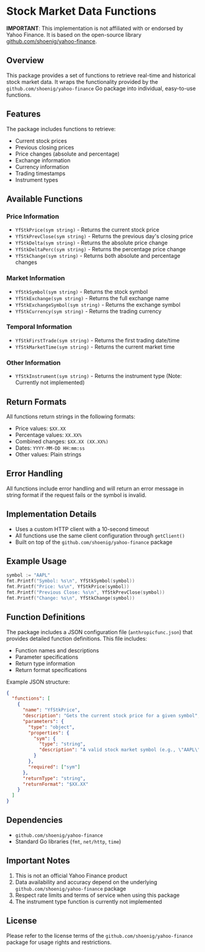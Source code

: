 # Stock Market Data Functions

**IMPORTANT**: This implementation is not affiliated with or endorsed by Yahoo Finance. It is based on the open-source library [github.com/shoenig/yahoo-finance](https://github.com/shoenig/yahoo-finance).

## Overview

This package provides a set of functions to retrieve real-time and historical stock market data. It wraps the functionality provided by the `github.com/shoenig/yahoo-finance` Go package into individual, easy-to-use functions.

## Features

The package includes functions to retrieve:

- Current stock prices
- Previous closing prices
- Price changes (absolute and percentage)
- Exchange information
- Currency information
- Trading timestamps
- Instrument types

## Available Functions

### Price Information

- `YfStkPrice(sym string)` - Returns the current stock price
- `YfStkPrevClose(sym string)` - Returns the previous day's closing price
- `YfStkDelta(sym string)` - Returns the absolute price change
- `YfStkDeltaPerc(sym string)` - Returns the percentage price change
- `YfStkChange(sym string)` - Returns both absolute and percentage changes

### Market Information

- `YfStkSymbol(sym string)` - Returns the stock symbol
- `YfStkExchange(sym string)` - Returns the full exchange name
- `YfStkExchangeSymbol(sym string)` - Returns the exchange symbol
- `YfStkCurrency(sym string)` - Returns the trading currency

### Temporal Information

- `YfStkFirstTrade(sym string)` - Returns the first trading date/time
- `YfStkMarketTime(sym string)` - Returns the current market time

### Other Information

- `YfStkInstrument(sym string)` - Returns the instrument type (Note: Currently not implemented)

## Return Formats

All functions return strings in the following formats:

- Price values: `$XX.XX`
- Percentage values: `XX.XX%`
- Combined changes: `$XX.XX (XX.XX%)`
- Dates: `YYYY-MM-DD HH:mm:ss`
- Other values: Plain strings

## Error Handling

All functions include error handling and will return an error message in string format if the request fails or the symbol is invalid.

## Implementation Details

- Uses a custom HTTP client with a 10-second timeout
- All functions use the same client configuration through `getClient()`
- Built on top of the `github.com/shoenig/yahoo-finance` package

## Example Usage

```go
symbol := "AAPL"
fmt.Printf("Symbol: %s\n", YfStkSymbol(symbol))
fmt.Printf("Price: %s\n", YfStkPrice(symbol))
fmt.Printf("Previous Close: %s\n", YfStkPrevClose(symbol))
fmt.Printf("Change: %s\n", YfStkChange(symbol))
```

## Function Definitions

The package includes a JSON configuration file (`anthropicfunc.json`) that provides detailed function definitions. This file includes:
- Function names and descriptions
- Parameter specifications
- Return type information
- Return format specifications

Example JSON structure:
```json
{
  "functions": [
    {
      "name": "YfStkPrice",
      "description": "Gets the current stock price for a given symbol",
      "parameters": {
        "type": "object",
        "properties": {
          "sym": {
            "type": "string",
            "description": "A valid stock market symbol (e.g., \"AAPL\" for Apple Inc.)"
          }
        },
        "required": ["sym"]
      },
      "returnType": "string",
      "returnFormat": "$XX.XX"
    }
  ]
}
```

## Dependencies

- `github.com/shoenig/yahoo-finance`
- Standard Go libraries (`fmt`, `net/http`, `time`)

## Important Notes

1. This is not an official Yahoo Finance product
2. Data availability and accuracy depend on the underlying `github.com/shoenig/yahoo-finance` package
3. Respect rate limits and terms of service when using this package
4. The instrument type function is currently not implemented

## License

Please refer to the license terms of the `github.com/shoenig/yahoo-finance` package for usage rights and restrictions.
